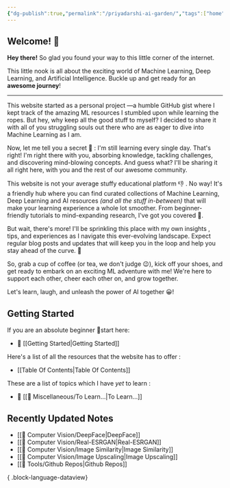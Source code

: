 ```yaml
---
{"dg-publish":true,"permalink":"/priyadarshi-ai-garden/","tags":["home","guide","start","index","digital-garden","gardenEntry","gardenEntry","gardenEntry","gardenEntry","gardenEntry","gardenEntry"],"noteIcon":"2","updated":"2024-05-30T16:54:05.079+05:30"}
---
```



## Welcome! 👋

**Hey there!** So glad you found your way to this little corner of the internet.  
  
This little nook is all about the exciting world of Machine Learning, Deep Learning, and Artificial Intelligence. Buckle up and get ready for an **awesome journey**!

---

This website started as a personal project —a humble GitHub gist where I kept track of the amazing ML resources I stumbled upon while learning the ropes. But hey, why keep all the good stuff to myself? I decided to share it with all of you struggling souls out there who are as eager to dive into Machine Learning as I am.

Now, let me tell you a secret 🤫 : I'm still learning every single day. That's right! I'm right there with you, absorbing knowledge, tackling challenges, and discovering mind-blowing concepts. And guess what? I'll be sharing it all right here, with you and the rest of our awesome community.

This website is not your average stuffy educational platform 👎 . No way! It's a friendly hub where you can find curated collections of Machine Learning, Deep Learning and AI resources *(and all the stuff in-between)* that will make your learning experience a whole lot smoother. From beginner-friendly tutorials to mind-expanding research, I've got you covered 👊.
  
But wait, there's more! I'll be sprinkling this place with my own insights , tips, and experiences as I navigate this ever-evolving landscape. Expect regular blog posts and updates that will keep you in the loop and help you stay ahead of the curve. 💪
  
So, grab a cup of coffee (or tea, we don't judge 😉), kick off your shoes, and get ready to embark on an exciting ML adventure with me! We're here to support each other, cheer each other on, and grow together.

Let's learn, laugh, and unleash the power of AI together 😀!

## Getting Started

If you are an absolute beginner 👼start here:

- 🤖 [[Getting Started\|Getting Started]]

Here's a list  of all the resources that the website has to offer :

-  [[Table Of Contents\|Table Of Contents]]

These are a list of topics which I have *yet* to learn :

- 📖 [[🍭 Miscellaneous/To Learn...\|To Learn...]]

## Recently Updated Notes

- [[👀 Computer Vision/DeepFace\|DeepFace]]
- [[👀 Computer Vision/Real-ESRGAN\|Real-ESRGAN]]
- [[👀 Computer Vision/Image Similarity\|Image Similarity]]
- [[👀 Computer Vision/Image Upscaling\|Image Upscaling]]
- [[🧰 Tools/Github Repos\|Github Repos]]

{ .block-language-dataview}
